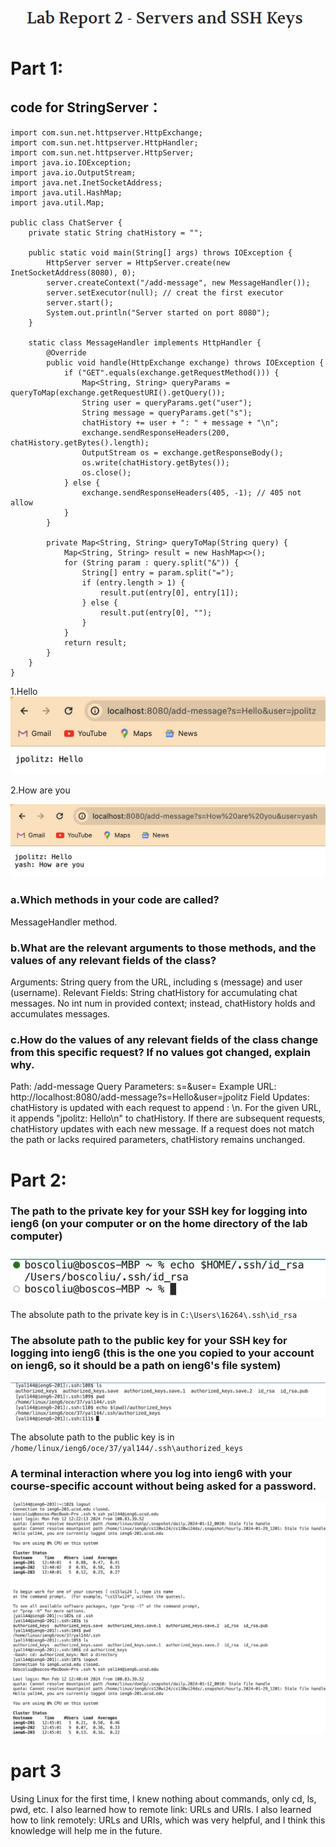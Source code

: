 ![image](./Title.jpg)

# Part 1:
##  code for StringServer：
```
import com.sun.net.httpserver.HttpExchange;
import com.sun.net.httpserver.HttpHandler;
import com.sun.net.httpserver.HttpServer;
import java.io.IOException;
import java.io.OutputStream;
import java.net.InetSocketAddress;
import java.util.HashMap;
import java.util.Map;

public class ChatServer {
    private static String chatHistory = "";

    public static void main(String[] args) throws IOException {
        HttpServer server = HttpServer.create(new InetSocketAddress(8080), 0);
        server.createContext("/add-message", new MessageHandler());
        server.setExecutor(null); // creat the first executor
        server.start();
        System.out.println("Server started on port 8080");
    }

    static class MessageHandler implements HttpHandler {
        @Override
        public void handle(HttpExchange exchange) throws IOException {
            if ("GET".equals(exchange.getRequestMethod())) {
                Map<String, String> queryParams = queryToMap(exchange.getRequestURI().getQuery());
                String user = queryParams.get("user");
                String message = queryParams.get("s");
                chatHistory += user + ": " + message + "\n";
                exchange.sendResponseHeaders(200, chatHistory.getBytes().length);
                OutputStream os = exchange.getResponseBody();
                os.write(chatHistory.getBytes());
                os.close();
            } else {
                exchange.sendResponseHeaders(405, -1); // 405 not allow 
            }
        }

        private Map<String, String> queryToMap(String query) {
            Map<String, String> result = new HashMap<>();
            for (String param : query.split("&")) {
                String[] entry = param.split("=");
                if (entry.length > 1) {
                    result.put(entry[0], entry[1]);
                } else {
                    result.put(entry[0], "");
                }
            }
            return result;
        }
    }
}
```
1.Hello
![image](./Hi.jpg)


2.How are you

![image](./HAU.jpg)

### a.Which methods in your code are called?
MessageHandler method.
### b.What are the relevant arguments to those methods, and the values of any relevant fields of the class?
Arguments: String query from the URL, including s (message) and user (username).
Relevant Fields:
String chatHistory for accumulating chat messages.
No int num in provided context; instead, chatHistory holds and accumulates messages.
### c.How do the values of any relevant fields of the class change from this specific request? If no values got changed, explain why.
Path: /add-message
Query Parameters: s=<message>&user=<user>
Example URL: http://localhost:8080/add-message?s=Hello&user=jpolitz
Field Updates:
chatHistory is updated with each request to append <user>: <message>\n. For the given URL, it appends "jpolitz: Hello\n" to chatHistory.
If there are subsequent requests, chatHistory updates with each new message. If a request does not match the path or lacks required parameters, chatHistory remains unchanged.

# Part 2:
### The path to the private key for your SSH key for logging into ieng6 (on your computer or on the home directory of the lab computer)

![image](./part-3-1.jpg)

The absolute path to the private key is in `C:\Users\16264\.ssh\id_rsa`

### The absolute path to the public key for your SSH key for logging into ieng6 (this is the one you copied to your account on ieng6, so it should be a path on ieng6's file system)

![image](./part-3-2.jpg)

The absolute path to the public key is in `/home/linux/ieng6/oce/37/yal144/.ssh\authorized_keys`

### A terminal interaction where you log into ieng6 with your course-specific account without being asked for a password.

![image](./part-3-3.jpg)

# part 3
Using Linux for the first time, I knew nothing about commands, only cd, ls, pwd, etc. I also learned how to remote link: URLs and URIs. I also learned how to link remotely: URLs and URIs, which was very helpful, and I think this knowledge will help me in the future.
